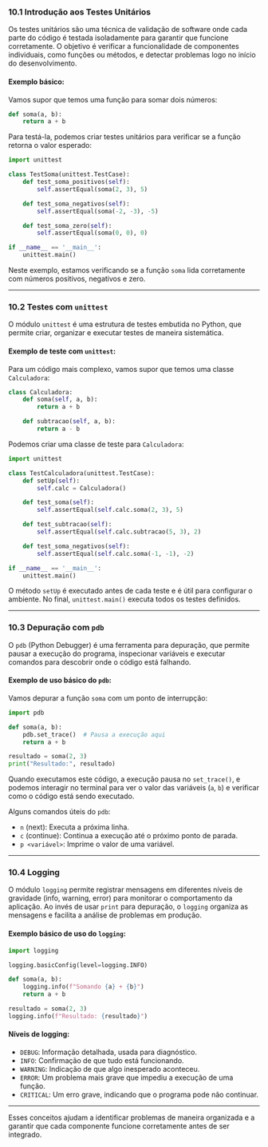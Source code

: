 ### 10.1 Introdução aos Testes Unitários

Os testes unitários são uma técnica de validação de software onde cada parte do código é testada isoladamente para garantir que funcione corretamente. O objetivo é verificar a funcionalidade de componentes individuais, como funções ou métodos, e detectar problemas logo no início do desenvolvimento.

#### Exemplo básico:

Vamos supor que temos uma função para somar dois números:

```python
def soma(a, b):
    return a + b
```

Para testá-la, podemos criar testes unitários para verificar se a função retorna o valor esperado:

```python
import unittest

class TestSoma(unittest.TestCase):
    def test_soma_positivos(self):
        self.assertEqual(soma(2, 3), 5)

    def test_soma_negativos(self):
        self.assertEqual(soma(-2, -3), -5)

    def test_soma_zero(self):
        self.assertEqual(soma(0, 0), 0)

if __name__ == '__main__':
    unittest.main()
```

Neste exemplo, estamos verificando se a função `soma` lida corretamente com números positivos, negativos e zero.

---

### 10.2 Testes com `unittest`

O módulo `unittest` é uma estrutura de testes embutida no Python, que permite criar, organizar e executar testes de maneira sistemática.

#### Exemplo de teste com `unittest`:

Para um código mais complexo, vamos supor que temos uma classe `Calculadora`:

```python
class Calculadora:
    def soma(self, a, b):
        return a + b

    def subtracao(self, a, b):
        return a - b
```

Podemos criar uma classe de teste para `Calculadora`:

```python
import unittest

class TestCalculadora(unittest.TestCase):
    def setUp(self):
        self.calc = Calculadora()

    def test_soma(self):
        self.assertEqual(self.calc.soma(2, 3), 5)

    def test_subtracao(self):
        self.assertEqual(self.calc.subtracao(5, 3), 2)

    def test_soma_negativos(self):
        self.assertEqual(self.calc.soma(-1, -1), -2)

if __name__ == '__main__':
    unittest.main()
```

O método `setUp` é executado antes de cada teste e é útil para configurar o ambiente. No final, `unittest.main()` executa todos os testes definidos.

---

### 10.3 Depuração com `pdb`

O `pdb` (Python Debugger) é uma ferramenta para depuração, que permite pausar a execução do programa, inspecionar variáveis e executar comandos para descobrir onde o código está falhando.

#### Exemplo de uso básico do `pdb`:

Vamos depurar a função `soma` com um ponto de interrupção:

```python
import pdb

def soma(a, b):
    pdb.set_trace()  # Pausa a execução aqui
    return a + b

resultado = soma(2, 3)
print("Resultado:", resultado)
```

Quando executamos este código, a execução pausa no `set_trace()`, e podemos interagir no terminal para ver o valor das variáveis (`a`, `b`) e verificar como o código está sendo executado.

Alguns comandos úteis do `pdb`:
- `n` (next): Executa a próxima linha.
- `c` (continue): Continua a execução até o próximo ponto de parada.
- `p <variável>`: Imprime o valor de uma variável.

---

### 10.4 Logging

O módulo `logging` permite registrar mensagens em diferentes níveis de gravidade (info, warning, error) para monitorar o comportamento da aplicação. Ao invés de usar `print` para depuração, o `logging` organiza as mensagens e facilita a análise de problemas em produção.

#### Exemplo básico de uso do `logging`:

```python
import logging

logging.basicConfig(level=logging.INFO)

def soma(a, b):
    logging.info(f"Somando {a} + {b}")
    return a + b

resultado = soma(2, 3)
logging.info(f"Resultado: {resultado}")
```

#### Níveis de logging:
- `DEBUG`: Informação detalhada, usada para diagnóstico.
- `INFO`: Confirmação de que tudo está funcionando.
- `WARNING`: Indicação de que algo inesperado aconteceu.
- `ERROR`: Um problema mais grave que impediu a execução de uma função.
- `CRITICAL`: Um erro grave, indicando que o programa pode não continuar.

---

Esses conceitos ajudam a identificar problemas de maneira organizada e a garantir que cada componente funcione corretamente antes de ser integrado.
